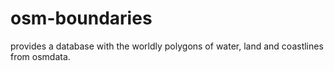 # osm-boundaries
provides a database with the worldly polygons of water, land and coastlines from osmdata.
